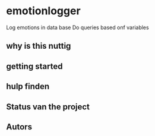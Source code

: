 # emotionlogger

Log emotions in data base Do queries based onf variables

## why is this nuttig

## getting started

## hulp finden

## Status van the project

## Autors
